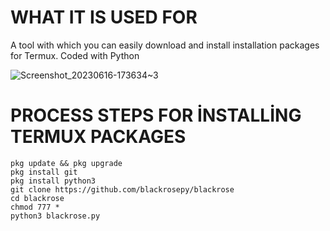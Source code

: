 # WHAT IT IS USED FOR

A tool with which you can easily download and install
installation packages for Termux. Coded with Python


![Screenshot_20230616-173634~3](https://github.com/blackrosepy/blackrose/assets/136823042/69ca6266-9aee-4a2a-9d2a-226462bff361)

# PROCESS STEPS FOR İNSTALLİNG TERMUX PACKAGES
    pkg update && pkg upgrade
    pkg install git
    pkg install python3
    git clone https://github.com/blackrosepy/blackrose
    cd blackrose
    chmod 777 *
    python3 blackrose.py

